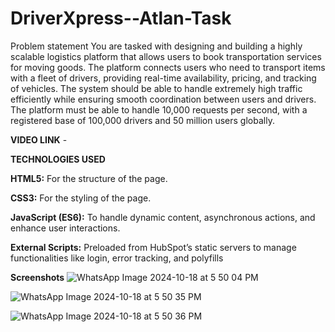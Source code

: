 # DriverXpress--Atlan-Task
Problem statement 
You are tasked with designing and building a highly scalable logistics platform that allows users to book transportation services for moving goods. The platform connects users who need to transport items with a fleet of drivers, providing real-time availability, pricing, and tracking of vehicles. The system should be able to handle extremely high traffic efficiently while ensuring smooth coordination between users and drivers.
The platform must be able to handle 10,000 requests per second, with a registered base of 100,000 drivers and 50 million users globally.

**VIDEO LINK** -   


**TECHNOLOGIES USED**

**HTML5:** For the structure of the page.

**CSS3:** For the styling of the page.

**JavaScript (ES6):** To handle dynamic content, asynchronous actions, and enhance user interactions.

**External Scripts:** Preloaded from HubSpot’s static servers to manage functionalities like login, error tracking, and polyfills

**Screenshots**
![WhatsApp Image 2024-10-18 at 5 50 04 PM](https://github.com/user-attachments/assets/f654f883-5749-4aaa-a655-4cdf506a1b84)

![WhatsApp Image 2024-10-18 at 5 50 35 PM](https://github.com/user-attachments/assets/f045822f-1a3d-4e52-acfe-ea54c0fa4f91)

![WhatsApp Image 2024-10-18 at 5 50 36 PM](https://github.com/user-attachments/assets/907951e5-7dc4-471b-8fcd-ea215896ae7c)

